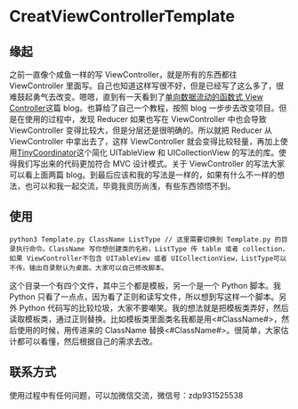 # CreatViewControllerTemplate
## 缘起
之前一直像个咸鱼一样的写 ViewController，就是所有的东西都往 ViewController 里面写。自己也知道这样写很不好，但是已经写了这么多了，很难鼓起勇气去改变。嗯嗯，直到有一天看到了[单向数据流动的函数式 View Controller](https://onevcat.com/2017/07/state-based-viewcontroller/)这篇 blog。也算给了自己一个教程，按照 blog 一步步去改变项目。但是在使用的过程中，发现 Reducer 如果也写在 ViewController 中也会导致 ViewController 变得比较大，但是分层还是很明确的。所以就把 Reducer 从 ViewController 中拿出去了，这样 ViewController 就会变得比较轻量，再加上使用[TinyCoordinator](https://github.com/cuzv/TinyCoordinator)这个简化 UITableView 和 UICollectionView 的写法的库。使得我们写出来的代码更加符合 MVC 设计模式。关于 ViewController 的写法大家可以看上面两篇 blog。到最后应该和我的写法是一样的，如果有什么不一样的想法，也可以和我一起交流，毕竟我资历尚浅，有些东西领悟不到。
## 使用
```
python3 Template.py ClassName ListType // 这里需要切换到 Template.py 的目录执行命令。ClassName 写你想创建类的名称，ListType 传 table 或者 collection，如果 ViewController不包含 UITableView 或者 UICollectionView，ListType可以不传。输出目录默认为桌面。大家可以自己修改脚本。
```
这个目录一个有四个文件，其中三个都是模板，另一个是一个 Python 脚本。我 Python 只看了一点点，因为看了正则和读写文件，所以想到写这样一个脚本。另外 Python 代码写的比较垃圾，大家不要嘲笑。我的想法就是把模板类弄好，然后读取模板类，通过正则替换。比如模板类里面类名我都是用<#ClassName#>，然后使用的时候，用传进来的 ClassName 替换<#ClassName#>。很简单，大家估计都可以看懂，然后根据自己的需求去改。
## 联系方式
使用过程中有任何问题，可以加微信交流，微信号：zdp931525538

